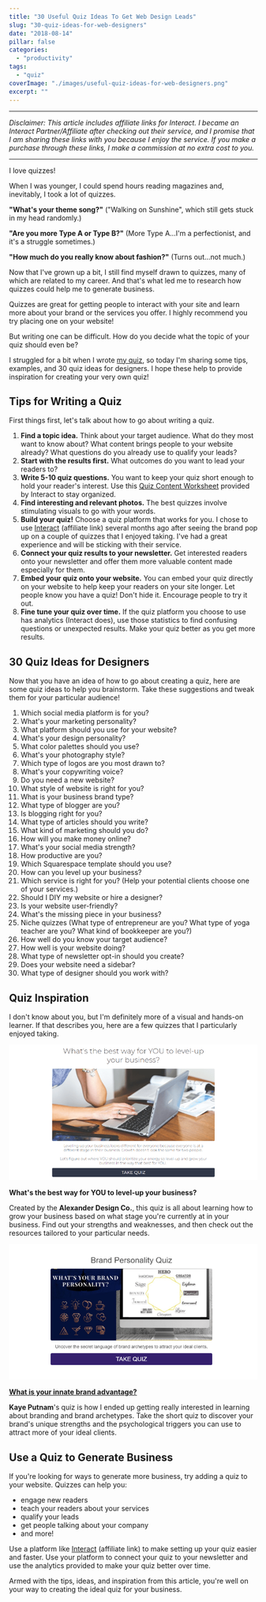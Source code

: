```yaml
---
title: "30 Useful Quiz Ideas To Get Web Design Leads"
slug: "30-quiz-ideas-for-web-designers"
date: "2018-08-14"
pillar: false
categories: 
  - "productivity"
tags: 
  - "quiz"
coverImage: "./images/useful-quiz-ideas-for-web-designers.png"
excerpt: ""
---
```


* * *

_Disclaimer: This article includes affiliate links for Interact. I became an Interact Partner/Affiliate after checking out their service, and I promise that I am sharing these links with you because I enjoy the service. If you make a purchase through these links, I make a commission at no extra cost to you._

* * *

I love quizzes!

When I was younger, I could spend hours reading magazines and, inevitably, I took a lot of quizzes.

**"What's your theme song?"** ("Walking on Sunshine", which still gets stuck in my head randomly.)

**"Are you more Type A or Type B?"** (More Type A...I'm a perfectionist, and it's a struggle sometimes.)

**"How much do you really know about fashion?"** (Turns out...not much.)

Now that I've grown up a bit, I still find myself drawn to quizzes, many of which are related to my career. And that's what led me to research how quizzes could help me to generate business.

Quizzes are great for getting people to interact with your site and learn more about your brand or the services you offer. I highly recommend you try placing one on your website!

But writing one can be difficult. How do you decide what the topic of your quiz should even be?

I struggled for a bit when I wrote [my quiz](https://www.tryinteract.com/share/quiz/5b61e04af8ef7b0014a473ca), so today I'm sharing some tips, examples, and 30 quiz ideas for designers. I hope these help to provide inspiration for creating your very own quiz!


## Tips for Writing a Quiz

First things first, let's talk about how to go about writing a quiz.

1. **Find a topic idea.** Think about your target audience. What do they most want to know about? What content brings people to your website already? What questions do you already use to qualify your leads?
2. **Start with the results first.** What outcomes do you want to lead your readers to?
3. **Write 5-10 quiz questions.** You want to keep your quiz short enough to hold your reader's interest. Use this [Quiz Content Worksheet](http://help.tryinteract.com/getting-started/quiz-content-worksheet) provided by Interact to stay organized.
4. **Find interesting and relevant photos.** The best quizzes involve stimulating visuals to go with your words.
5. **Build your quiz!** Choose a quiz platform that works for you. I chose to use [Interact](https://interact.grsm.io/htovey) (affiliate link) several months ago after seeing the brand pop up on a couple of quizzes that I enjoyed taking. I've had a great experience and will be sticking with their service.
6. **Connect your quiz results to your newsletter.** Get interested readers onto your newsletter and offer them more valuable content made especially for them.
7. **Embed your quiz onto your website.** You can embed your quiz directly on your website to help keep your readers on your site longer. Let people know you have a quiz! Don't hide it. Encourage people to try it out.
8. **Fine tune your quiz over time.** If the quiz platform you choose to use has analytics (Interact does), use those statistics to find confusing questions or unexpected results. Make your quiz better as you get more results.

## 30 Quiz Ideas for Designers

Now that you have an idea of how to go about creating a quiz, here are some quiz ideas to help you brainstorm. Take these suggestions and tweak them for your particular audience!

1. Which social media platform is for you?
2. What's your marketing personality?
3. What platform should you use for your website?
4. What's your design personality?
5. What color palettes should you use?
6. What's your photography style?
7. Which type of logos are you most drawn to?
8. What's your copywriting voice?
9. Do you need a new website?
10. What style of website is right for you?
11. What is your business brand type?
12. What type of blogger are you?
13. Is blogging right for you?
14. What type of articles should you write?
15. What kind of marketing should you do?
16. How will you make money online?
17. What's your social media strength?
18. How productive are you?
19. Which Squarespace template should you use?
20. How can you level up your business?
21. Which service is right for you? (Help your potential clients choose one of your services.)
22. Should I DIY my website or hire a designer?
23. Is your website user-friendly?
24. What's the missing piece in your business?
25. Niche quizzes (What type of entrepreneur are you? What type of yoga teacher are you? What kind of bookkeeper are you?)
26. How well do you know your target audience?
27. How well is your website doing?
28. What type of newsletter opt-in should you create?
29. Does your website need a sidebar?
30. What type of designer should you work with?

## Quiz Inspiration

I don't know about you, but I'm definitely more of a visual and hands-on learner. If that describes you, here are a few quizzes that I particularly enjoyed taking.

![ Take Alexander Design Co.'s quiz to learn how to level up your business. ](./images/level-up-business-quiz.png)

**What's the best way for YOU to level-up your business?**

Created by the **Alexander Design Co.**, this quiz is all about learning how to grow your business based on what stage you're currently at in your business. Find out your strengths and weaknesses, and then check out the resources tailored to your particular needs.

![ Take Kaye Putnam's quiz to learn about your brand personality. ](./images/brandality-quiz.png)

**[What is your innate brand advantage?](https://www.kayeputnam.com/brandality-quiz/)**

**Kaye Putnam**'s quiz is how I ended up getting really interested in learning about branding and brand archetypes. Take the short quiz to discover your brand's unique strengths and the psychological triggers you can use to attract more of your ideal clients.

## Use a Quiz to Generate Business

If you're looking for ways to generate more business, try adding a quiz to your website. Quizzes can help you:

- engage new readers
- teach your readers about your services
- qualify your leads
- get people talking about your company
- and more!

Use a platform like [Interact](https://interact.grsm.io/htovey) (affiliate link) to make setting up your quiz easier and faster. Use your platform to connect your quiz to your newsletter and use the analytics provided to make your quiz better over time.

Armed with the tips, ideas, and inspiration from this article, you're well on your way to creating the ideal quiz for your business.